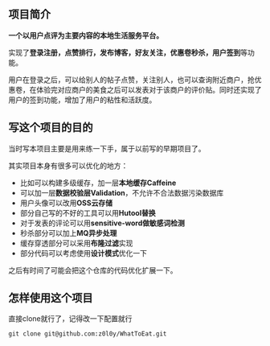 ## 项目简介

**一个以用户点评为主要内容的本地生活服务平台。**

实现了**登录注册，点赞排行，发布博客，好友关注，优惠卷秒杀，用户签到**等功能。

用户在登录之后，可以给别人的帖子点赞，关注别人，也可以查询附近商户，抢优惠卷，在体验完对应商户的美食之后可以发表对于该商户的评价贴。同时还实现了用户的签到功能，增加了用户的粘性和活跃度。

## 写这个项目的目的

当时写本项目主要是用来练一下手，属于以前写的早期项目了。

其实项目本身有很多可以优化的地方：

- 比如可以构建多级缓存，加一层**本地缓存Caffeine**
- 可以加一层**数据校验层Validation**，不允许不合法数据污染数据库
- 用户头像可以改用**OSS云存储**
- 部分自己写的不好的工具可以用**Hutool替换**
- 对于发表的评论可以用**sensitive-word做敏感词检测**
- 秒杀部分可以加上**MQ异步处理**
- 缓存穿透部分可以采用**布隆过滤**实现
- 部分代码可以考虑使用**设计模式**优化一下

之后有时间了可能会把这个仓库的代码优化扩展一下。

## 怎样使用这个项目

直接clone就行了，记得改一下配置就行

```git
git clone git@github.com:z0l0y/WhatToEat.git
```

